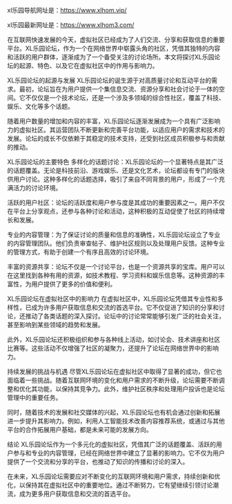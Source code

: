 

xl乐园导航网址是：https://www.xlhom.vip/

xl乐园最新网址是：https://www.xlhom3.com/

在互联网快速发展的今天，虚拟社区已经成为了人们交流、分享和获取信息的重要平台。XL乐园论坛，作为一个在网络世界中崭露头角的社区，凭借其独特的内容和活跃的用户群体，逐渐成为了一个备受关注的讨论场所。本文将探讨XL乐园论坛的起源、特色、以及它在虚拟社区中的作用与影响力。

XL乐园论坛的起源与发展
XL乐园论坛的诞生源于对高质量讨论和互动平台的需求。最初，论坛旨在为用户提供一个集信息交流、资源分享和社会讨论于一体的空间。它不仅仅是一个技术论坛，还是一个涉及多领域的综合性社区，覆盖了科技、娱乐、文化等多个话题。

随着用户数量的增加和内容的丰富，XL乐园论坛逐渐发展成为一个具有广泛影响力的虚拟社区。其运营团队不断更新和完善平台功能，以适应用户的需求和技术的发展。论坛的成长不仅依赖于其稳定的技术支持，还受到社区成员积极参与和贡献的推动。

XL乐园论坛的主要特色
多样化的话题讨论：XL乐园论坛的一个显著特点是其广泛的话题覆盖。无论是科技前沿、游戏娱乐、还是文化艺术，论坛都设有专门的版块供用户讨论。这种多样化的话题选择，吸引了来自不同背景的用户，形成了一个充满活力的讨论环境。

活跃的用户社区：论坛的活跃度和用户参与度是其成功的重要因素之一。用户不仅在平台上分享观点，还参与各种讨论和活动，这种积极的互动促使了社区的持续增长和发展。

专业的内容管理：为了保证讨论的质量和信息的准确性，XL乐园论坛设立了专业的内容管理团队。他们负责审查帖子、维护社区规则以及处理用户反馈。这种专业的管理方式，有助于创建一个有序且高效的讨论环境。

丰富的资源共享：论坛不仅是一个讨论平台，也是一个资源共享的宝库。用户可以在这里找到各种有用的资源，如技术教程、学习资料和娱乐信息等。这种资源的丰富性，为用户提供了更多的价值和便利。

XL乐园论坛在虚拟社区中的影响力
在虚拟社区中，XL乐园论坛凭借其专业性和多样性，已成为许多用户获取信息和交流的首选平台。它不仅促进了知识的分享和讨论，还推动了各类话题的深入探讨。论坛中的讨论常常能够引发广泛的社会关注，甚至影响到某些领域的趋势和发展。

此外，XL乐园论坛还积极组织和参与各种线上活动，如讨论会、技术讲座和社区比赛等。这些活动不仅增强了社区的凝聚力，还提升了论坛在网络世界中的影响力。

持续发展的挑战与机遇
尽管XL乐园论坛在虚拟社区中取得了显著的成功，但它也面临着一些挑战。随着互联网环境的变化和用户需求的不断升级，论坛需要不断调整和优化其功能，以保持其竞争力。此外，维护社区秩序和处理用户投诉也是论坛管理中的重要任务。

同时，随着技术的发展和社交媒体的兴起，XL乐园论坛也有机会通过创新和拓展进一步提升其影响力。例如，利用人工智能技术改善内容推荐系统，或通过与其他平台的合作拓展用户基础，都是未来可能的发展方向。

结论
XL乐园论坛作为一个多元化的虚拟社区，凭借其广泛的话题覆盖、活跃的用户参与和专业的内容管理，已经在网络世界中建立了显著的影响力。它不仅为用户提供了一个交流和分享的平台，也推动了知识的传播和讨论的深入。

在未来，XL乐园论坛需要应对不断变化的互联网环境和用户需求，持续创新和优化，以保持其在虚拟社区中的重要地位。通过不断努力，它有望继续引领讨论潮流，成为更多用户获取信息和交流的首选平台。
